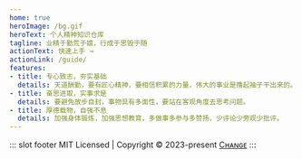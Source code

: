 ```yaml
---
home: true
heroImage: /bg.gif
heroText: 个人精神知识仓库
tagline: 业精于勤荒于嬉，行成于思毁于随
actionText: 快速上手 →
actionLink: /guide/
features:
- title: 专心致志，夯实基础
  details: 天道酬勤，要有匠心精神，要相信积累的力量，伟大的事业是撸起袖子干出来的。
- title: 奋思进取，实事求是
  details: 要避免故步自封，事物具有多面性，要站在客观角度去思考问题。
- title: 厚德载物，自强不息
  details: 加强身体锻炼，加强思想教育，多做事多参与多赞扬，少评论少旁观少批评。
---
```

::: slot footer
MIT Licensed | Copyright © 2023-present [Cʜᴀɴɢᴇ](https://github.com/wangfeng1996)
:::